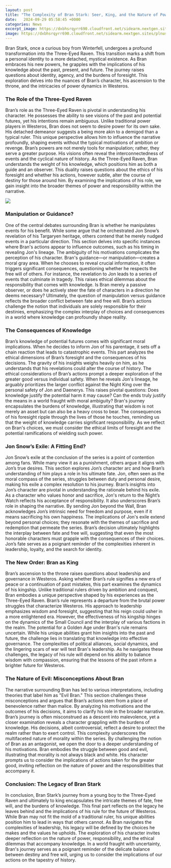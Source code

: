 ```yaml
---
layout: post
title: "The Complexity of Bran Stark: Seer, King, and the Nature of Power"
date:   2024-09-29 05:58:45 +0000
categories: News
excerpt_image: https://dxbhsrqyrr690.cloudfront.net/sidearm.nextgen.sites/plnusealions.com/images/responsive_2023/default_image.png
image: https://dxbhsrqyrr690.cloudfront.net/sidearm.nextgen.sites/plnusealions.com/images/responsive_2023/default_image.png
---
```


Bran Stark, once a curious boy from Winterfell, undergoes a profound transformation into the Three-Eyed Raven. This transition marks a shift from a personal identity to a more detached, mystical existence. As Bran embraces his new powers, he grapples with the implications of his knowledge about the past, present, and future. The journey raises questions about identity, agency, and the burdens of foresight. This exploration delves into the nuances of Bran’s character, his ascension to the throne, and the intricacies of power dynamics in Westeros.
### The Role of the Three-Eyed Raven
Bran’s role as the Three-Eyed Raven is pivotal in understanding his character. He possesses the ability to see visions of the past and potential futures, yet his intentions remain ambiguous. Unlike traditional power players in Westeros, Bran does not seem to desire power for its own sake. His detached demeanor suggests a being more akin to a demigod than a typical ruler. This unique perspective allows him to influence the narrative profoundly, shaping events without the typical motivations of ambition or revenge.
Bran’s powers are not merely tools for manipulation; rather, they serve a greater purpose. His visions often reveal the interconnectedness of events and the cyclical nature of history. As the Three-Eyed Raven, Bran understands the weight of his knowledge, which positions him as both a guide and an observer. This duality raises questions about the ethics of his foresight and whether his actions, however subtle, alter the course of destiny for those around him. By examining the implications of his role, we gain insight into the broader themes of power and responsibility within the narrative.

![](https://dxbhsrqyrr690.cloudfront.net/sidearm.nextgen.sites/plnusealions.com/images/responsive_2023/default_image.png)
### Manipulation or Guidance?
One of the central debates surrounding Bran is whether he manipulates events for his benefit. While some argue that he orchestrated Jon Snow’s revelation of his Targaryen heritage, others contend that he merely nudged events in a particular direction. This section delves into specific instances where Bran's actions appear to influence outcomes, such as his timing in revealing Jon's lineage. The ambiguity of his motivations complicates the perception of his character.
Bran's guidance—or manipulation—creates a moral gray area. When he chooses to reveal crucial information, it often triggers significant consequences, questioning whether he respects the free will of others. For instance, the revelation to Jon leads to a series of events that culminate in tragedy. This raises ethical dilemmas about the responsibility that comes with knowledge. Is Bran merely a passive observer, or does he actively steer the fate of characters in a direction he deems necessary?
Ultimately, the question of manipulation versus guidance reflects the broader conflict between fate and free will. Bran’s actions challenge the notion that individuals are solely responsible for their destinies, emphasizing the complex interplay of choices and consequences in a world where knowledge can profoundly shape reality.
### The Consequences of Knowledge
Bran’s knowledge of potential futures comes with significant moral implications. When he decides to inform Jon of his parentage, it sets off a chain reaction that leads to catastrophic events. This part analyzes the ethical dimensions of Bran’s foresight and the consequences of his decisions. The gravity of his insights weighs heavily on him, as he understands that his revelations could alter the course of history.
The ethical considerations of Bran’s actions prompt a deeper exploration of the greater good versus individual safety. When he reveals Jon's lineage, he arguably prioritizes the larger conflict against the Night King over the personal safety of Jon and Daenerys. This raises pivotal questions: Does knowledge justify the potential harm it may cause? Can the ends truly justify the means in a world fraught with moral ambiguity?
Bran's journey encapsulates the burdens of knowledge, illustrating that wisdom is not merely an asset but can also be a heavy cross to bear. The consequences of his foresight ripple through the lives of those he touches, reminding us that the weight of knowledge carries significant responsibility. As we reflect on Bran's choices, we must consider the ethical limits of foresight and the potential ramifications of wielding such power.
### Jon Snow’s Exile: A Fitting End?
Jon Snow’s exile at the conclusion of the series is a point of contention among fans. While many view it as a punishment, others argue it aligns with Jon’s true desires. This section explores Jon’s character arc and how Bran’s understanding of him plays a role in his ultimate fate. Jon, often seen as the moral compass of the series, struggles between duty and personal desire, making his exile a complex resolution to his journey.
Bran’s insights into Jon’s character are pivotal in understanding the rationale behind his exile. As a character who values honor and sacrifice, Jon's return to the Night’s Watch reflects his acceptance of responsibility. It also underscores Bran’s role in shaping the narrative. By sending Jon beyond the Wall, Bran acknowledges Jon’s intrinsic need for freedom and purpose, even if it means sacrificing his own happiness.
The implications of Jon's exile extend beyond personal choices; they resonate with the themes of sacrifice and redemption that permeate the series. Bran’s decision ultimately highlights the interplay between fate and free will, suggesting that even the most honorable characters must grapple with the consequences of their choices. Jon’s fate serves as a poignant reminder of the complexities inherent in leadership, loyalty, and the search for identity.
### The New Order: Bran as King
Bran’s ascension to the throne raises questions about leadership and governance in Westeros. Asking whether Bran’s rule signifies a new era of peace or a continuation of past mistakes, this part examines the dynamics of his kingship. Unlike traditional rulers driven by ambition and conquest, Bran embodies a unique perspective shaped by his experiences as the Three-Eyed Raven.
Bran’s rule represents a departure from the brutal power struggles that characterize Westeros. His approach to leadership emphasizes wisdom and foresight, suggesting that his reign could usher in a more enlightened era. However, the effectiveness of his kingship hinges on the dynamics of the Small Council and the interplay of various factions in the realm.
The potential for a Golden Age under Bran's rule remains uncertain. While his unique abilities grant him insights into the past and future, the challenge lies in translating that knowledge into effective governance. The complexities of political alliances, social dynamics, and the lingering scars of war will test Bran's leadership. As he navigates these challenges, the legacy of his rule will depend on his ability to balance wisdom with compassion, ensuring that the lessons of the past inform a brighter future for Westeros.
### The Nature of Evil: Misconceptions About Bran
The narrative surrounding Bran has led to various interpretations, including theories that label him as "Evil Bran." This section challenges these misconceptions and argues that Bran’s actions stem from a place of benevolence rather than malice. By analyzing his motivations and the outcomes of his decisions, it aims to clarify his role in the broader narrative.
Bran’s journey is often misconstrued as a descent into malevolence, yet a closer examination reveals a character grappling with the burdens of knowledge. His decisions, albeit controversial, reflect a desire to protect the realm rather than to exert control. This complexity underscores the multifaceted nature of morality within the series.
By challenging the notion of Bran as an antagonist, we open the door to a deeper understanding of his motivations. Bran embodies the struggle between good and evil, illustrating that morality is not always black and white. His character prompts us to consider the implications of actions taken for the greater good, inviting reflection on the nature of power and the responsibilities that accompany it.
### Conclusion: The Legacy of Bran Stark
In conclusion, Bran Stark’s journey from a young boy to the Three-Eyed Raven and ultimately to king encapsulates the intricate themes of fate, free will, and the burdens of knowledge. This final part reflects on the legacy he leaves behind and the implications of his rule for the future of Westeros. While Bran may not fit the mold of a traditional ruler, his unique abilities position him to lead in ways that others cannot.
As Bran navigates the complexities of leadership, his legacy will be defined by the choices he makes and the values he upholds. The exploration of his character invites deeper reflection on the nature of power, responsibility, and the ethical dilemmas that accompany knowledge. In a world fraught with uncertainty, Bran's journey serves as a poignant reminder of the delicate balance between destiny and free will, urging us to consider the implications of our actions on the tapestry of history.